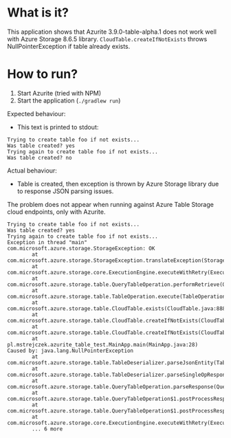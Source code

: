 # What is it?
This application shows that Azurite 3.9.0-table-alpha.1 does not work well with Azure Storage 8.6.5 library.
`CloudTable.createIfNotExists` throws NullPointerException if table already exists.

# How to run?
1. Start Azurite (tried with NPM)
2. Start the application (`./gradlew run`)

Expected behaviour:
* This text is printed to stdout:
```
Trying to create table foo if not exists...
Was table created? yes
Trying again to create table foo if not exists...
Was table created? no
```

Actual behaviour:
* Table is created, then exception is thrown by Azure Storage library due to response JSON parsing issues.

The problem does not appear when running against Azure Table Storage cloud endpoints, only with Azurite. 
```
Trying to create table foo if not exists...
Was table created? yes
Trying again to create table foo if not exists...
Exception in thread "main" com.microsoft.azure.storage.StorageException: OK
        at com.microsoft.azure.storage.StorageException.translateException(StorageException.java:87)
        at com.microsoft.azure.storage.core.ExecutionEngine.executeWithRetry(ExecutionEngine.java:220)
        at com.microsoft.azure.storage.table.QueryTableOperation.performRetrieve(QueryTableOperation.java:178)
        at com.microsoft.azure.storage.table.TableOperation.execute(TableOperation.java:694)
        at com.microsoft.azure.storage.table.CloudTable.exists(CloudTable.java:888)
        at com.microsoft.azure.storage.table.CloudTable.createIfNotExists(CloudTable.java:290)
        at com.microsoft.azure.storage.table.CloudTable.createIfNotExists(CloudTable.java:265)
        at pl.mstrejczek.azurite_table_test.MainApp.main(MainApp.java:28)
Caused by: java.lang.NullPointerException
        at com.microsoft.azure.storage.table.TableDeserializer.parseJsonEntity(TableDeserializer.java:291)
        at com.microsoft.azure.storage.table.TableDeserializer.parseSingleOpResponse(TableDeserializer.java:203)
        at com.microsoft.azure.storage.table.QueryTableOperation.parseResponse(QueryTableOperation.java:143)
        at com.microsoft.azure.storage.table.QueryTableOperation$1.postProcessResponse(QueryTableOperation.java:236)
        at com.microsoft.azure.storage.table.QueryTableOperation$1.postProcessResponse(QueryTableOperation.java:193)
        at com.microsoft.azure.storage.core.ExecutionEngine.executeWithRetry(ExecutionEngine.java:166)
        ... 6 more
```


